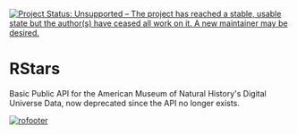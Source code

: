 
[![Project Status: Unsupported – The project has reached a stable, usable state but the author(s) have ceased all work on it. A new maintainer may be desired.](http://www.repostatus.org/badges/latest/unsupported.svg)](http://www.repostatus.org/#unsupported)

RStars
======

Basic Public API for the American Museum of Natural History's Digital Universe Data, now deprecated since the API no longer exists.

[![rofooter](http://ropensci.org/public_images/github_footer.png)](http://ropensci.org)
